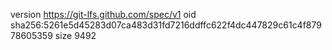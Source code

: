 version https://git-lfs.github.com/spec/v1
oid sha256:5261e5d45283d07ca483d31fd7216ddffc622f4dc447829c61c4f87978605359
size 9492
